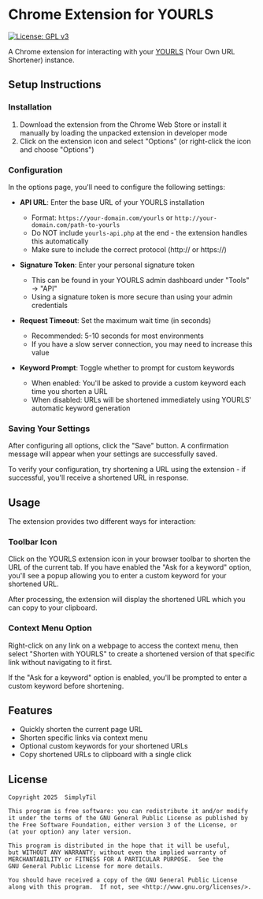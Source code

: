 # Chrome Extension for YOURLS

[![License: GPL v3](https://img.shields.io/badge/License-GPLv3-blue.svg)](https://www.gnu.org/licenses/gpl-3.0)

A Chrome extension for interacting with your [YOURLS](http://yourls.org/) (Your Own URL Shortener) instance.

## Setup Instructions

### Installation
1. Download the extension from the Chrome Web Store or install it manually by loading the unpacked extension in developer mode
2. Click on the extension icon and select "Options" (or right-click the icon and choose "Options")

### Configuration
In the options page, you'll need to configure the following settings:

- **API URL**: Enter the base URL of your YOURLS installation
  - Format: `https://your-domain.com/yourls` or `http://your-domain.com/path-to-yourls`
  - Do NOT include `yourls-api.php` at the end - the extension handles this automatically
  - Make sure to include the correct protocol (http:// or https://)

- **Signature Token**: Enter your personal signature token
  - This can be found in your YOURLS admin dashboard under "Tools" → "API"
  - Using a signature token is more secure than using your admin credentials

- **Request Timeout**: Set the maximum wait time (in seconds)
  - Recommended: 5-10 seconds for most environments
  - If you have a slow server connection, you may need to increase this value

- **Keyword Prompt**: Toggle whether to prompt for custom keywords
  - When enabled: You'll be asked to provide a custom keyword each time you shorten a URL
  - When disabled: URLs will be shortened immediately using YOURLS' automatic keyword generation

### Saving Your Settings
After configuring all options, click the "Save" button. A confirmation message will appear when your settings are successfully saved.

To verify your configuration, try shortening a URL using the extension - if successful, you'll receive a shortened URL in response.

## Usage

The extension provides two different ways for interaction:

### Toolbar Icon

Click on the YOURLS extension icon in your browser toolbar to shorten the URL of the current tab. If you have enabled the "Ask for a keyword" option, you'll see a popup allowing you to enter a custom keyword for your shortened URL.

After processing, the extension will display the shortened URL which you can copy to your clipboard.

### Context Menu Option

Right-click on any link on a webpage to access the context menu, then select "Shorten with YOURLS" to create a shortened version of that specific link without navigating to it first.

If the "Ask for a keyword" option is enabled, you'll be prompted to enter a custom keyword before shortening.

## Features

- Quickly shorten the current page URL
- Shorten specific links via context menu
- Optional custom keywords for your shortened URLs
- Copy shortened URLs to clipboard with a single click

## License
    Copyright 2025  SimplyTil
    
    This program is free software: you can redistribute it and/or modify
    it under the terms of the GNU General Public License as published by
    the Free Software Foundation, either version 3 of the License, or
    (at your option) any later version.

    This program is distributed in the hope that it will be useful,
    but WITHOUT ANY WARRANTY; without even the implied warranty of
    MERCHANTABILITY or FITNESS FOR A PARTICULAR PURPOSE.  See the
    GNU General Public License for more details.

    You should have received a copy of the GNU General Public License
    along with this program.  If not, see <http://www.gnu.org/licenses/>.
